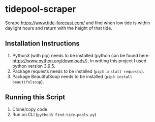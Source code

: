 # tidepool-scraper
Scrape https://www.tide-forecast.com/ and find when low tide is within daylight hours and return with the height of that tide.

## Installation Instructions
1. Python3 (with pip) needs to be installed (python can be found here: https://www.python.org/downloads/). In writing this project I used python version 3.9.5.
2. Package requests needs to be installed (`pip3 install requests`).
3. Package BeautifulSoup needs to be installed (`pip3 install beautifulsoup`).

## Running this Script
1. Clone/copy code
2. Run on CLI (`python3 find-tide-pools.py`)
